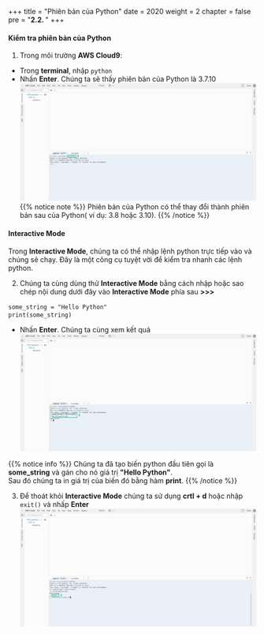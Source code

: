 +++
title = "Phiên bản của Python"
date = 2020
weight = 2
chapter = false
pre = "<b>2.2. </b>"
+++
#### Kiểm tra phiên bản của Python

1. Trong môi trường **AWS Cloud9**:
* Trong **terminal**, nhập ```python```
* Nhấn **Enter**. Chúng ta sẽ thấy phiên bản của Python là 3.7.10
![Python Version](/images/2-prepare/2.2-python-version/python-version-001.png?featherlight=false&width=90pc)
{{% notice note %}} 
Phiên bản của Python có thể thay đổi thành phiên bản sau của Python( ví dụ: 3.8 hoặc 3.10).
{{% /notice %}}

#### Interactive Mode

Trong **Interactive Mode**, chúng ta có thể nhập lệnh python trực tiếp vào và chúng sẽ chạy. Đây là một công cụ tuyệt vời để kiểm tra nhanh các lệnh python.

2. Chúng ta cùng dùng thử **Interactive Mode** bằng cách nhập hoặc sao chép nội dung dưới đây vào **Interactive Mode** phía sau **\>\>\>**
```
some_string = "Hello Python"
print(some_string)
```
* Nhấn **Enter**. Chúng ta cùng xem kết quả
![Python Version](/images/2-prepare/2.2-python-version/python-version-002.png?featherlight=false&width=90pc)

{{% notice info %}} 
Chúng ta đã tạo biến python đầu tiên gọi là **some_string** và gán cho nó giá trị **"Hello Python"**.\
Sau đó chúng ta in giá trị của biến đó bằng hàm **print**.
{{% /notice %}}

3. Để thoát khỏi **Interactive Mode** chúng ta sử dụng **crtl + d** hoặc nhập ```exit()``` và nhấp **Enter**
![Python Version](/images/2-prepare/2.2-python-version/python-version-003.png?featherlight=false&width=90pc)